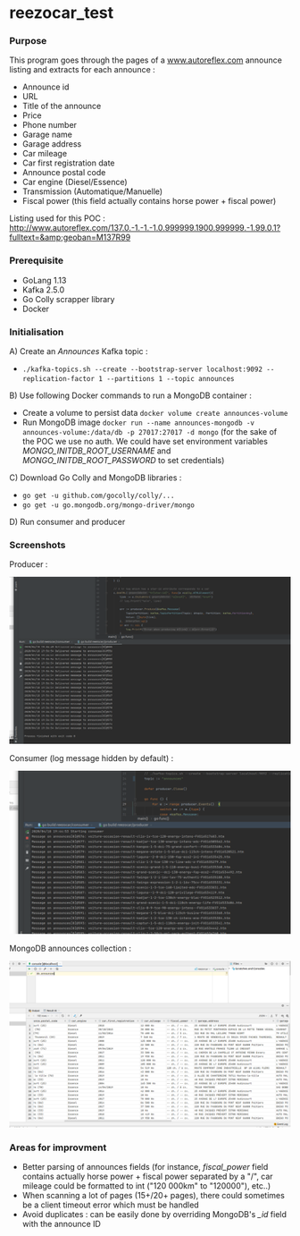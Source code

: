 # reezocar_test

### Purpose

This program goes through the pages of a www.autoreflex.com announce listing and extracts for each announce :
- Announce id
- URL
- Title of the announce
- Price
- Phone number
- Garage name
- Garage address
- Car mileage
- Car first registration date
- Announce postal code
- Car engine (Diesel/Essence)
- Transmission (Automatique/Manuelle)
- Fiscal power (this field actually contains horse power + fiscal power)

Listing used for this POC : http://www.autoreflex.com/137.0.-1.-1.-1.0.999999.1900.999999.-1.99.0.1?fulltext=&amp;geoban=M137R99

### Prerequisite

- GoLang 1.13
- Kafka 2.5.0
- Go Colly scrapper library
- Docker

### Initialisation

A) Create an _Announces_ Kafka topic :
 - `./kafka-topics.sh --create --bootstrap-server localhost:9092 --replication-factor 1 --partitions 1 --topic announces`

B) Use following Docker commands to run a MongoDB container :
 - Create a volume to persist data `docker volume create announces-volume`
 - Run MongoDB image `docker run --name announces-mongodb -v announces-volume:/data/db -p 27017:27017 -d mongo` (for the sake of the POC we use no auth. We could have set environment variables _MONGO_INITDB_ROOT_USERNAME_ and _MONGO_INITDB_ROOT_PASSWORD_ to set credentials)
 
C) Download Go Colly and MongoDB libraries :
 - `go get -u github.com/gocolly/colly/...`
 - `go get -u go.mongodb.org/mongo-driver/mongo`
 
D) Run consumer and producer

### Screenshots

Producer : 

![alt text](docs/producer.png "Logo Title Text 1")

Consumer (log message hidden by default) :

![alt text](docs/consumer.png "Logo Title Text 1")

MongoDB announces collection :

![alt text](docs/mongodb_collection.png "Logo Title Text 1")

### Areas for improvment

- Better parsing of announces fields (for instance, *fiscal_power* field contains actually horse power + fiscal power separated by a "/", car mileage could be formatted to int ("120 000km" to "120000"), etc..)
- When scanning a lot of pages (15+/20+ pages), there could sometimes be a client timeout error which must be handled
- Avoid duplicates : can be easily done by overriding MongoDB's *_id* field with the announce ID 



